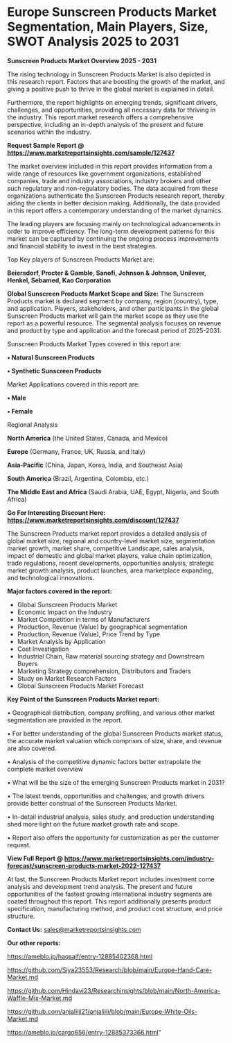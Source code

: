 # Europe Sunscreen Products Market Segmentation, Main Players, Size, SWOT Analysis 2025 to 2031

<Strong> Sunscreen Products Market Overview 2025 - 2031</strong>

The rising technology in Sunscreen Products Market is also depicted in this research report. Factors that are boosting the growth of the market, and giving a positive push to thrive in the global market is explained in detail.

Furthermore, the report highlights on emerging trends, significant drivers, challenges, and opportunities, providing all necessary data for thriving in the industry. This report market research offers a comprehensive perspective, including an in-depth analysis of the present and future scenarios within the industry.

<strong>Request Sample Report @ <a href=https://www.marketreportsinsights.com/sample/127437>https://www.marketreportsinsights.com/sample/127437</a></strong>

The market overview included in this report provides information from a wide range of resources like government organizations, established companies, trade and industry associations, industry brokers and other such regulatory and non-regulatory bodies. The data acquired from these organizations authenticate the Sunscreen Products research report, thereby aiding the clients in better decision making. Additionally, the data provided in this report offers a contemporary understanding of the market dynamics.

The leading players are focusing mainly on technological advancements in order to improve efficiency. The long-term development patterns for this market can be captured by continuing the ongoing process improvements and financial stability to invest in the best strategies.

Top Key players of Sunscreen Products Market are:

<strong>Beiersdorf, Procter & Gamble, Sanofi, Johnson & Johnson, Unilever, Henkel, Sebamed, Kao Corporation</strong>

<strong><b>Global Sunscreen Products Market Scope and Size:</b></strong>
The Sunscreen Products market is declared segment by company, region (country), type, and application. Players, stakeholders, and other participants in the global Sunscreen Products market will gain the market scope as they use the report as a powerful resource. The segmental analysis focuses on revenue and product by type and application and the forecast period of 2025-2031.

Sunscreen Products Market Types covered in this report are:

<strong>• Natural Sunscreen Products

• Synthetic Sunscreen Products</strong>

Market Applications covered in this report are:

<strong>• Male

• Female</strong> 

Regional Analysis

<strong>North America</strong> (the United States, Canada, and Mexico)

<strong>Europe</strong> (Germany, France, UK, Russia, and Italy)

<strong>Asia-Pacific</strong> (China, Japan, Korea, India, and Southeast Asia)

<strong>South America</strong> (Brazil, Argentina, Colombia, etc.)

<strong>The Middle East and Africa</strong> (Saudi Arabia, UAE, Egypt, Nigeria, and South Africa)

<strong>Go For Interesting Discount Here: <a href=https://www.marketreportsinsights.com/discount/127437>https://www.marketreportsinsights.com/discount/127437</a></strong>

The Sunscreen Products market report provides a detailed analysis of global market size, regional and country-level market size, segmentation market growth, market share, competitive Landscape, sales analysis, impact of domestic and global market players, value chain optimization, trade regulations, recent developments, opportunities analysis, strategic market growth analysis, product launches, area marketplace expanding, and technological innovations.

<strong><b>Major factors covered in the report:</b></strong>
<ul>
  <li>Global Sunscreen Products Market </li>
  <li>Economic Impact on the Industry</li>
  <li>Market Competition in terms of Manufacturers</li>
  <li>Production, Revenue (Value) by geographical segmentation</li>
  <li>Production, Revenue (Value), Price Trend by Type</li>
  <li>Market Analysis by Application</li>
  <li>Cost Investigation</li>
  <li>Industrial Chain, Raw material sourcing strategy and Downstream Buyers</li>
  <li>Marketing Strategy comprehension, Distributors and Traders</li>
  <li>Study on Market Research Factors</li>
  <li>Global Sunscreen Products Market Forecast</li>
</ul>

<strong><b>Key Point of the Sunscreen Products Market report:</b></strong>

• Geographical distribution, company profiling, and various other market segmentation are provided in the report.

• For better understanding of the global Sunscreen Products market status, the accurate market valuation which comprises of size, share, and revenue are also covered.

• Analysis of the competitive dynamic factors better extrapolate the complete market overview

• What will be the size of the emerging Sunscreen Products market in 2031?

• The latest trends, opportunities and challenges, and growth drivers provide better construal of the Sunscreen Products Market.

• In-detail industrial analysis, sales study, and production understanding shed more light on the future market growth rate and scope.

• Report also offers the opportunity for customization as per the customer request.

<strong><b>View Full Report @ <a href=https://www.marketreportsinsights.com/industry-forecast/sunscreen-products-market-2022-127437>https://www.marketreportsinsights.com/industry-forecast/sunscreen-products-market-2022-127437</a></b></strong>


At last, the Sunscreen Products Market report includes investment come analysis and development trend analysis. The present and future opportunities of the fastest growing international industry segments are coated throughout this report. This report additionally presents product specification, manufacturing method, and product cost structure, and price structure.

<strong>Contact Us:</strong>
sales@marketreportsinsights.com

<strong>Our other reports:</strong>

<a href=https://ameblo.jp/haqsaif/entry-12885402368.html>https://ameblo.jp/haqsaif/entry-12885402368.html</a>

<a href=https://github.com/Siya23553/Research/blob/main/Europe-Hand-Care-Market.md>https://github.com/Siya23553/Research/blob/main/Europe-Hand-Care-Market.md</a>

<a href=https://github.com/Hindavi23/Researchinsights/blob/main/North-America-Waffle-Mix-Market.md>https://github.com/Hindavi23/Researchinsights/blob/main/North-America-Waffle-Mix-Market.md</a>

<a href=https://github.com/anjaliiii21/anjaliiii/blob/main/Europe-White-Oils-Market.md>https://github.com/anjaliiii21/anjaliiii/blob/main/Europe-White-Oils-Market.md</a>

<a href=https://ameblo.jp/cargo656/entry-12885373366.html>https://ameblo.jp/cargo656/entry-12885373366.html</a>"
